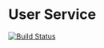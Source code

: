 # User Service

[![Build Status](https://travis-ci.org/colinbut/user-service.svg?branch=master)](https://travis-ci.org/colinbut/user-service)

